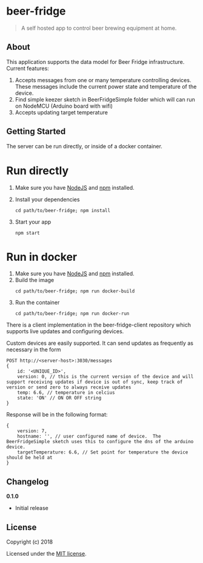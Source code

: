 # beer-fridge

> A self hosted app to control beer brewing equipment at home.

## About

This application supports the data model for Beer Fridge infrastructure.  Current features:
1. Accepts messages from one or many temperature controlling devices.  These messages include the current power state and temperature of the device.
2. Find simple keezer sketch in BeerFridgeSimple folder which will can run on NodeMCU (Arduino board with wifi)
3. Accepts updating target temperature

## Getting Started

The server can be run directly, or inside of a docker container.

# Run directly
1. Make sure you have [NodeJS](https://nodejs.org/) and [npm](https://www.npmjs.com/) installed.
2. Install your dependencies

    ```
    cd path/to/beer-fridge; npm install
    ```

3. Start your app

    ```
    npm start
    ```

# Run in docker
1. Make sure you have [NodeJS](https://nodejs.org/) and [npm](https://www.npmjs.com/) installed.
2. Build the image
    ```
    cd path/to/beer-fridge; npm run docker-build
    ```
3. Run the container
    ```
    cd path/to/beer-fridge; npm run docker-run
    ```

There is a client implementation in the beer-fridge-client repository which supports live updates and configuring devices.

Custom devices are easily supported.  It can send updates as frequently as necessary in the form
```
POST http://<server-host>:3030/messages
{
    id: '<UNIQUE_ID>',
    version: 0, // this is the current version of the device and will support receiving updates if device is out of sync, keep track of version or send zero to always receive updates
    temp: 6.6, // temperature in celcius
    state: 'ON' // ON OR OFF string
}
```

Response will be in the following format:
```
{
    version: 7,
    hostname: '', // user configured name of device.  The BeerFridgeSimple sketch uses this to configure the dns of the arduino device.
    targetTemperature: 6.6, // Set point for temperature the device should be held at
}
```

## Changelog

__0.1.0__

- Initial release

## License

Copyright (c) 2018

Licensed under the [MIT license](LICENSE).
